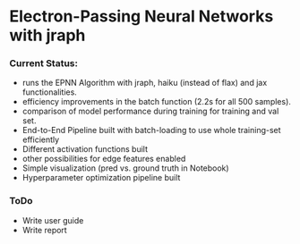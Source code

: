 # Electron-Passing Neural Networks with jraph


### Current Status:
- runs the EPNN Algorithm with jraph, haiku (instead of flax) and jax functionalities.
- efficiency improvements in the batch function (2.2s for all 500 samples).
- comparison of model performance during training for training and val set.
- End-to-End Pipeline built with batch-loading to use whole training-set efficiently
- Different activation functions built
- other possibilities for edge features enabled
- Simple visualization (pred vs. ground truth in Notebook)
- Hyperparameter optimization pipeline built


### ToDo
- Write user guide
- Write report
